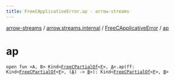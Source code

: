 ```yaml
---
title: FreeCApplicativeError.ap - arrow-streams
---
```


[arrow-streams](../../index.html) / [arrow.streams.internal](../index.html) / [FreeCApplicativeError](index.html) / [ap](./ap.html)

# ap

`open fun <A, B> Kind<`[`FreeCPartialOf`](../-free-c-partial-of.html)`<`[`F`](index.html#F)`>, `[`A`](ap.html#A)`>.ap(ff: Kind<`[`FreeCPartialOf`](../-free-c-partial-of.html)`<`[`F`](index.html#F)`>, (`[`A`](ap.html#A)`) -> `[`B`](ap.html#B)`>): Kind<`[`FreeCPartialOf`](../-free-c-partial-of.html)`<`[`F`](index.html#F)`>, `[`B`](ap.html#B)`>`
